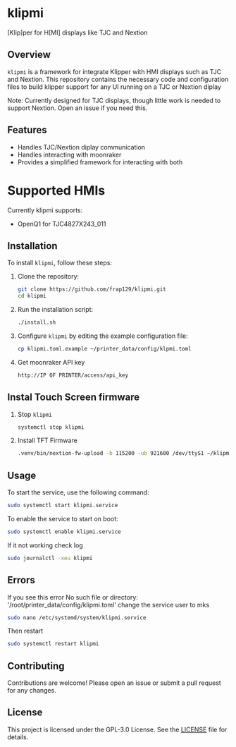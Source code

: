
# klipmi

[Klip]per for H[MI] displays like TJC and Nextion

## Overview

`klipmi` is a framework for integrate Klipper with HMI displays such as TJC and Nextion. This repository contains the necessary code and configuration files to build klipper support for any UI running on a TJC or Nextion diplay

Note: Currently designed for TJC displays, though little work is needed to support Nextion. Open an issue if you need this.

## Features

- Handles TJC/Nextion diplay communication
- Handles interacting with moonraker
- Provides a simplified framework for interacting with both

# Supported HMIs
Currently klipmi supports:
- OpenQ1 for TJC4827X243_011

## Installation

To install `klipmi`, follow these steps:

1. Clone the repository:
    ```bash
    git clone https://github.com/frap129/klipmi.git
    cd klipmi
    ```

2. Run the installation script:
    ```bash
    ./install.sh
    ```

3. Configure `klipmi` by editing the example configuration file:
    ```bash
    cp klipmi.toml.example ~/printer_data/config/klpmi.toml
    ```
4. Get moonraker API key
    ```bash
    http://IP OF PRINTER/access/api_key
    ```
## Instal Touch Screen firmware

1. Stop `klipmi`
    ```bash
    systemctl stop klipmi
    ```
2. Install TFT Firmware
    ```bash
    .venv/bin/nextion-fw-upload -b 115200 -ub 921600 /dev/ttyS1 ~/klipmi/hmi/openq1/Q1_UI.tft
    ```
    
## Usage

To start the service, use the following command:
```bash
sudo systemctl start klipmi.service
```

To enable the service to start on boot:
```bash
sudo systemctl enable klipmi.service
```

If it not working check log

```bash
sudo journalctl -xeu klipmi
```
## Errors
If you see this error No such file or directory: '/root/printer_data/config/klipmi.toml' change the service user to mks

```bash
sudo nano /etc/systemd/system/klipmi.service
```

Then restart

```bash
sudo systemctl restart klipmi
```

## Contributing

Contributions are welcome! Please open an issue or submit a pull request for any changes.

## License

This project is licensed under the GPL-3.0 License. See the [LICENSE](LICENSE) file for details.

